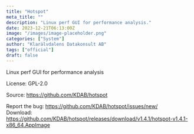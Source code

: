 ```yaml
---
title: "Hotspot"
meta_title: ""
description: "Linux perf GUI for performance analysis."
date: 2023-12-21T06:13:00Z
image: "/images/image-placeholder.png"
categories: ["System"]
author: "Klarälvdalens Datakonsult AB"
tags: ["official"]
draft: false
---
```


Linux perf GUI for performance analysis

License: GPL-2.0

Source: https://github.com/KDAB/hotspot

Report the bug: https://github.com/KDAB/hotspot/issues/new/  
Download: https://github.com/KDAB/hotspot/releases/download/v1.4.1/hotspot-v1.4.1-x86_64.AppImage
